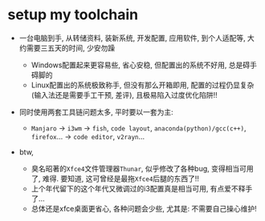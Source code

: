 # setup my toolchain

- 一台电脑到手, 从转储资料, 装新系统, 开发配置, 应用软件, 到个人适配等, 大约需要三五天的时间, 少安勿躁
  + Windows配置起来更容易些, 省心安稳, 但配置出的系统不好用, 总是碍手碍脚的
  + Linux配置出的系统极致称手, 但没有那么开箱即用, 配置的过程仍显复杂(输入法还是需要手工干预, 差评), 且极易陷入过度优化陷阱!!

- 同时使用两套工具链问题太多, 平时要以一套为主:
  + `Manjaro` -> `i3wm` -> `fish`, `code layout`, `anaconda(python)/gcc(c++)`, `firefox`... -> `code editor`, `v2rayn`...

- btw,
  + 臭名昭著的`Xfce4`文件管理器`Thunar`, 似乎修改了各种bug, 变得相当可用了, 难得. 要知道, 这可曾经是最拖`Xfce4`后腿的东西了!!
  + 上个年代留下的这个年代又微调过的i3配置真是相当可用, 有点爱不释手了...
  + 总体还是xfce桌面更省心, 各种问题会少些, 尤其是: 不需要自己操心维护!
